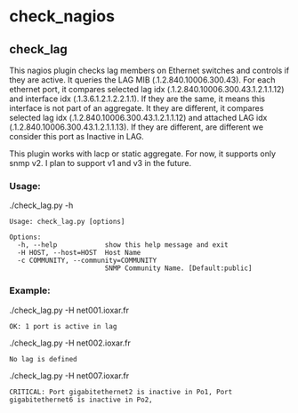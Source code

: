 # check_nagios
## check_lag

This nagios plugin checks lag members on Ethernet switches and controls if they are active.
It queries the LAG MIB (.1.2.840.10006.300.43).
For each ethernet port, it compares selected lag idx (.1.2.840.10006.300.43.1.2.1.1.12) and interface idx (.1.3.6.1.2.1.2.2.1.1).
If they are the same, it means this interface is not part of an aggregate.
It they are different, it compares selected lag idx (.1.2.840.10006.300.43.1.2.1.1.12) and attached LAG idx (.1.2.840.10006.300.43.1.2.1.1.13).
If they are different, are different we consider this port as Inactive in LAG.

This plugin works with lacp or static aggregate. For now, it supports only snmp v2. I plan to support v1 and v3 in the future.

### Usage:

./check_lag.py -h
```
Usage: check_lag.py [options]

Options:
  -h, --help            show this help message and exit
  -H HOST, --host=HOST  Host Name
  -c COMMUNITY, --community=COMMUNITY
                        SNMP Community Name. [Default:public]
```
### Example:

./check_lag.py -H net001.ioxar.fr
```
OK: 1 port is active in lag
```
./check_lag.py -H net002.ioxar.fr
```
No lag is defined
```
./check_lag.py -H net007.ioxar.fr
```
CRITICAL: Port gigabitethernet2 is inactive in Po1, Port gigabitethernet6 is inactive in Po2,
```
